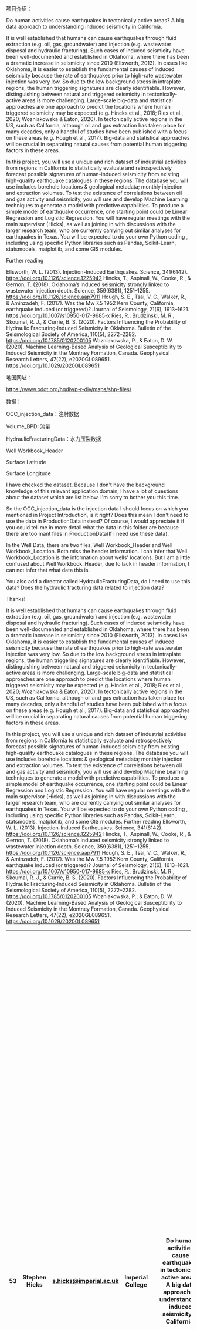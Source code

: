 项目介绍：

Do human activities cause earthquakes in tectonically active areas? A big data approach to understanding induced seismicity in California.



It is well established that humans can cause earthquakes through fluid extraction (e.g. oil, gas, groundwater) and injection (e.g. wastewater disposal and hydraulic fracturing). Such cases of induced seismicity have been well-documented and established in Oklahoma, where there has been a dramatic increase in seismicity since 2010 (Ellsworth, 2013). In cases like Oklahoma, it is easier to establish the fundamental causes of induced seismicity because the rate of earthquakes prior to high-rate wastewater injection was very low. So due to the low background stress in intraplate regions, the human triggering signatures are clearly identifiable. However, distinguishing between natural and triggered seismicity in tectonically-active areas is more challenging. Large-scale big-data and statistical approaches are one approach to predict the locations where human triggered seismicity may be expected (e.g. Hincks et al., 2018; Ries et al., 2020; Wozniakowska & Eaton, 2020). In tectonically active regions in the US, such as California, although oil and gas extraction has taken place for many decades, only a handful of studies have been published with a focus on these areas (e.g. Hough et al., 2017). Big-data and statistical approaches will be  crucial in separating natural causes from potential human triggering factors in these areas.

In this project, you will use a unique and rich dataset of industrial activities from regions in California  to statistically evaluate and retrospectively forecast possible signatures of human-induced seismicity from existing high-quality earthquake catalogues in these regions. The database you will use includes borehole locations & geological metadata; monthly injection and extraction volumes.  To test the existence of correlations between oil and gas activity and seismicity, you will use and develop Machine Learning techniques to generate a model with predictive capabilities. To produce a simple model of earthquake occurrence, one starting point could be Linear Regression and Logistic Regression. You will have regular meetings with the main supervisor (Hicks), as well as joining in with discussions with the larger research team, who are currently carrying out similar analyses for earthquakes in Texas. You will be expected to do your own Python coding , including using specific Python libraries such as Pandas, Scikit-Learn, statsmodels, matplotlib, and some GIS modules.

Further reading

Ellsworth, W. L. (2013). Injection-Induced Earthquakes. Science, 341(6142). https://doi.org/10.1126/science.1225942
Hincks, T., Aspinall, W., Cooke, R., & Gernon, T. (2018). Oklahoma’s induced seismicity strongly linked to wastewater injection depth. Science, 359(6381), 1251–1255. https://doi.org/10.1126/science.aap7911
Hough, S. E., Tsai, V. C., Walker, R., & Aminzadeh, F. (2017). Was the Mw 7.5 1952 Kern County, California, earthquake induced (or triggered)? Journal of Seismology, 21(6), 1613–1621. https://doi.org/10.1007/s10950-017-9685-x
Ries, R., Brudzinski, M. R., Skoumal, R. J., & Currie, B. S. (2020). Factors Influencing the Probability of Hydraulic Fracturing‐Induced Seismicity in Oklahoma. Bulletin of the Seismological Society of America, 110(5), 2272–2282. https://doi.org/10.1785/0120200105
Wozniakowska, P., & Eaton, D. W. (2020). Machine Learning-Based Analysis of Geological Susceptibility to Induced Seismicity in the Montney Formation, Canada. Geophysical Research Letters, 47(22), e2020GL089651. https://doi.org/10.1029/2020GL089651



地图网址：

https://www.odot.org/hqdiv/p-r-div/maps/shp-files/



数据：

OCC_injection_data：注射数据

Volume_BPD: 流量



HydraulicFracturingData：水力压裂数据



Well Workbook_Header

Surface Latitude

Surface Longitude



I have checked the dataset. Because I don't have the background knowledge of this relevant application domain, I have a lot of questions about the dataset which are list below. I'm sorry to bother you this time.

So the OCC_injection_data is the injection data  I should focus on which you mentioned in Project Introduction, is it right? Does this mean I don't need to use the data in ProductionData instead? Of course, I would appreciate it if you could tell me in more detail what the data in this folder are because there are too mant files in ProductionData(If I need use these data).

In the Well Data, there are two files, Well Workbook_Header and Well Workbook_Location. Both miss the header information. I can infer that Well Workbook_Location is the information about wells' locations. But I am a little confused about Well Workbook_Header, due to lack in header information, I can not infer that what data this is.

You also add a director called HydraulicFracturingData, do I need to use this data? Does the hydraulic fracturing data related to injection data?

Thanks!





It is well  established that humans can cause earthquakes through fluid extraction (e.g.  oil, gas, groundwater) and injection (e.g. wastewater disposal and hydraulic  fracturing). Such cases of induced seismicity have been well-documented and  established in Oklahoma, where there has been a dramatic increase in  seismicity since 2010 (Ellsworth, 2013). In cases like Oklahoma, it is easier  to establish the fundamental causes of induced seismicity because the rate of  earthquakes prior to high-rate wastewater injection was very low. So due to  the low background stress in intraplate regions, the human triggering  signatures are clearly identifiable. However, distinguishing between natural  and triggered seismicity in tectonically-active areas is more challenging.  Large-scale big-data and statistical approaches are one approach to predict  the locations where human triggered seismicity may be expected (e.g. Hincks  et al., 2018; Ries et al., 2020; Wozniakowska & Eaton, 2020). In  tectonically active regions in the US, such as California, although oil and  gas extraction has taken place for many decades, only a handful of studies  have been published with a focus on these areas (e.g. Hough et al., 2017).  Big-data and statistical approaches will be   crucial in separating natural causes from potential human triggering  factors in these areas.          

In this project, you will use a unique and rich dataset of industrial  activities from regions in California   to statistically evaluate and retrospectively forecast possible  signatures of human-induced seismicity from existing high-quality earthquake  catalogues in these regions. The database you will use includes borehole  locations & geological metadata; monthly injection and extraction  volumes. To test the existence of  correlations between oil and gas activity and seismicity, you will use and  develop Machine Learning techniques to generate a model with predictive  capabilities. To produce a simple model of earthquake occurrence, one  starting point could be Linear Regression and Logistic Regression. You will  have regular meetings with the main supervisor (Hicks), as well as joining in  with discussions with the larger research team, who are currently carrying  out similar analyses for earthquakes in Texas. You will be expected to do  your own Python coding , including using specific Python libraries such as  Pandas, Scikit-Learn, statsmodels, matplotlib, and some GIS modules.          Further reading          Ellsworth, W. L. (2013). Injection-Induced Earthquakes. Science, 341(6142).  https://doi.org/10.1126/science.1225942     Hincks, T., Aspinall, W., Cooke, R., & Gernon, T. (2018). Oklahoma’s  induced seismicity strongly linked to wastewater injection depth. Science,  359(6381), 1251–1255. https://doi.org/10.1126/science.aap7911     Hough, S. E., Tsai, V. C., Walker, R., & Aminzadeh, F. (2017). Was the  Mw 7.5 1952 Kern County, California, earthquake induced (or triggered)?  Journal of Seismology, 21(6), 1613–1621.  https://doi.org/10.1007/s10950-017-9685-x     Ries, R., Brudzinski, M. R., Skoumal, R. J., & Currie, B. S. (2020).  Factors Influencing the Probability of Hydraulic Fracturing‐Induced  Seismicity in Oklahoma. Bulletin of the Seismological Society of America,  110(5), 2272–2282. https://doi.org/10.1785/0120200105     Wozniakowska, P., & Eaton, D. W. (2020). Machine Learning-Based  Analysis of Geological Susceptibility to Induced Seismicity in the Montney  Formation, Canada. Geophysical Research Letters, 47(22), e2020GL089651.  https://doi.org/10.1029/2020GL089651



| 53   | Stephen Hicks | s.hicks@imperial.ac.uk | Imperial College |      | Do human  activities cause earthquakes in tectonically active areas? A big data  approach to understanding induced seismicity in California. | It is well  established that humans can cause earthquakes through fluid extraction (e.g.  oil, gas, groundwater) and injection (e.g. wastewater disposal and hydraulic  fracturing). Such cases of induced seismicity have been well-documented and  established in Oklahoma, where there has been a dramatic increase in  seismicity since 2010 (Ellsworth, 2013). In cases like Oklahoma, it is easier  to establish the fundamental causes of induced seismicity because the rate of  earthquakes prior to high-rate wastewater injection was very low. So due to  the low background stress in intraplate regions, the human triggering  signatures are clearly identifiable. However, distinguishing between natural  and triggered seismicity in tectonically-active areas is more challenging.  Large-scale big-data and statistical approaches are one approach to predict  the locations where human triggered seismicity may be expected (e.g. Hincks  et al., 2018; Ries et al., 2020; Wozniakowska & Eaton, 2020). In  tectonically active regions in the US, such as California, although oil and  gas extraction has taken place for many decades, only a handful of studies  have been published with a focus on these areas (e.g. Hough et al., 2017).  Big-data and statistical approaches will be   crucial in separating natural causes from potential human triggering  factors in these areas.          In this project, you will use a unique and rich dataset of industrial  activities from regions in California   to statistically evaluate and retrospectively forecast possible  signatures of human-induced seismicity from existing high-quality earthquake  catalogues in these regions. The database you will use includes borehole  locations & geological metadata; monthly injection and extraction  volumes. To test the existence of  correlations between oil and gas activity and seismicity, you will use and  develop Machine Learning techniques to generate a model with predictive  capabilities. To produce a simple model of earthquake occurrence, one  starting point could be Linear Regression and Logistic Regression. You will  have regular meetings with the main supervisor (Hicks), as well as joining in  with discussions with the larger research team, who are currently carrying  out similar analyses for earthquakes in Texas. You will be expected to do  your own Python coding , including using specific Python libraries such as  Pandas, Scikit-Learn, statsmodels, matplotlib, and some GIS modules.          Further reading          Ellsworth, W. L. (2013). Injection-Induced Earthquakes. Science, 341(6142).  https://doi.org/10.1126/science.1225942     Hincks, T., Aspinall, W., Cooke, R., & Gernon, T. (2018). Oklahoma’s  induced seismicity strongly linked to wastewater injection depth. Science,  359(6381), 1251–1255. https://doi.org/10.1126/science.aap7911     Hough, S. E., Tsai, V. C., Walker, R., & Aminzadeh, F. (2017). Was the  Mw 7.5 1952 Kern County, California, earthquake induced (or triggered)?  Journal of Seismology, 21(6), 1613–1621.  https://doi.org/10.1007/s10950-017-9685-x     Ries, R., Brudzinski, M. R., Skoumal, R. J., & Currie, B. S. (2020).  Factors Influencing the Probability of Hydraulic Fracturing‐Induced  Seismicity in Oklahoma. Bulletin of the Seismological Society of America,  110(5), 2272–2282. https://doi.org/10.1785/0120200105     Wozniakowska, P., & Eaton, D. W. (2020). Machine Learning-Based  Analysis of Geological Susceptibility to Induced Seismicity in the Montney  Formation, Canada. Geophysical Research Letters, 47(22), e2020GL089651.  https://doi.org/10.1029/2020GL089651 | No   | Saskia Goes;  Alex Whittaker | s.goes@imperial.ac.uk |
| ---- | ------------- | ---------------------- | ---------------- | ---- | ------------------------------------------------------------ | ------------------------------------------------------------ | ---- | ---------------------------- | --------------------- |
|      |               |                        |                  |      |                                                              |                                                              |      |                              |                       |





| Date       | Attendees                     | Type  | Subject                                                      |
| ---------- | ----------------------------- | ----- | ------------------------------------------------------------ |
| 2021/06/01 | Stephen P. Hicks, Zhiyong Liu | Email | Obtain Dataset                                               |
| 2021/06/05 | Stephen P. Hicks, Zhiyong Liu | Teams | Dataset correction and interpretation                        |
| 2021/06/09 | Stephen P. Hicks, Zhiyong Liu | Teams | Project progress report (dataset import and visualization)   |
| 2021/06/21 | Stephen P. Hicks, Zhiyong Liu | Teams | Project update and results presentation, next missions to do |


